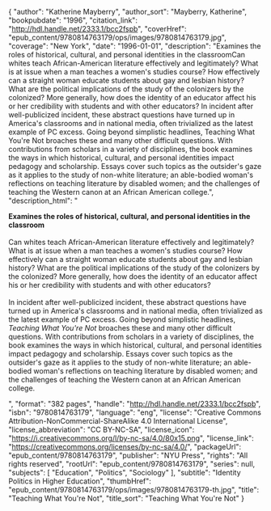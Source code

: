 {
  "author": "Katherine Mayberry",
  "author_sort": "Mayberry, Katherine",
  "bookpubdate": "1996",
  "citation_link": "http://hdl.handle.net/2333.1/bcc2fspb",
  "coverHref": "epub_content/9780814763179/ops/images/9780814763179.jpg",
  "coverage": "New York",
  "date": "1996-01-01",
  "description": "Examines the roles of historical, cultural, and personal identities in the classroomCan whites teach African-American literature effectively and legitimately? What is at issue when a man teaches a women's studies course? How effectively can a straight woman educate students about gay and lesbian history? What are the political implications of the study of the colonizers by the colonized? More generally, how does the identity of an educator affect his or her credibility with students and with other educators? In incident after well-publicized incident, these abstract questions have turned up in America's classrooms and in national media, often trivialized as the latest example of PC excess. Going beyond simplistic headlines, Teaching What You're Not broaches these and many other difficult questions. With contributions from scholars in a variety of disciplines, the book examines the ways in which historical, cultural, and personal identities impact pedagogy and scholarship. Essays cover such topics as the outsider's gaze as it applies to the study of non-white literature; an able-bodied woman's reflections on teaching literature by disabled women; and the challenges of teaching the Western canon at an African American college.",
  "description_html": "<p><b>Examines the roles of historical, cultural, and personal identities in the classroom</b><br><br>Can whites teach African-American literature effectively and legitimately? What is at issue when a man teaches a women's studies course? How effectively can a straight woman educate students about gay and lesbian history? What are the political implications of the study of the colonizers by the colonized? More generally, how does the identity of an educator affect his or her credibility with students and with other educators?<br><br> In incident after well-publicized incident, these abstract questions have turned up in America's classrooms and in national media, often trivialized as the latest example of PC excess. Going beyond simplistic headlines, <i>Teaching What You're Not</i> broaches these and many other difficult questions. With contributions from scholars in a variety of disciplines, the book examines the ways in which historical, cultural, and personal identities impact pedagogy and scholarship. Essays cover such topics as the outsider's gaze as it applies to the study of non-white literature; an able-bodied woman's reflections on teaching literature by disabled women; and the challenges of teaching the Western canon at an African American college.</p>",
  "format": "382 pages",
  "handle": "http://hdl.handle.net/2333.1/bcc2fspb",
  "isbn": "9780814763179",
  "language": "eng",
  "license": "Creative Commons Attribution-NonCommercial-ShareAlike 4.0 International License",
  "license_abbreviation": "CC BY-NC-SA",
  "license_icon": "https://i.creativecommons.org/l/by-nc-sa/4.0/80x15.png",
  "license_link": "https://creativecommons.org/licenses/by-nc-sa/4.0/",
  "packageUrl": "epub_content/9780814763179",
  "publisher": "NYU Press",
  "rights": "All rights reserved",
  "rootUrl": "epub_content/9780814763179",
  "series": null,
  "subjects": [
    "Education",
    "Politics",
    "Sociology"
  ],
  "subtitle": "Identity Politics in Higher Education",
  "thumbHref": "epub_content/9780814763179/ops/images/9780814763179-th.jpg",
  "title": "Teaching What You're Not",
  "title_sort": "Teaching What You're Not"
}
